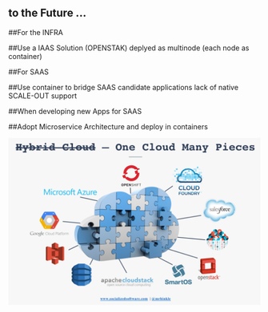 ## to the Future ...


##For the INFRA <!-- .element: class="fragment" data-fragment-index="1" style="color:orange" -->

##Use a IAAS Solution (OPENSTAK) deplyed as multinode (each node as container) <!-- .element: class="fragment" data-fragment-index="2" -->


##For SAAS <!-- .element: class="fragment" data-fragment-index="1" style="color:orange" -->

##Use container to bridge SAAS candidate applications lack of native SCALE-OUT support  <!-- .element: class="fragment" data-fragment-index="2" -->


##When developing new Apps for SAAS <!-- .element: class="fragment" data-fragment-index="1" style="color:orange" -->

##Adopt Microservice Architecture and deploy in containers  <!-- .element: class="fragment" data-fragment-index="2" -->


![one-cloud](./slides/img/6/one-cloud.png)
